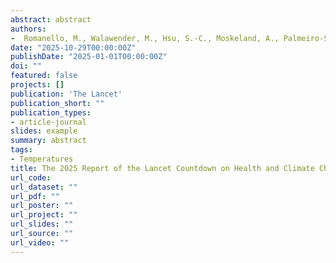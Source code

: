 ```yaml
---
abstract: abstract
authors:
-  Romanello, M., Walawender, M., Hsu, S.-C., Moskeland, A., Palmeiro-Silva, Y., Scamman, D., Smallcombe, J.W., Ballester, J., Basagaña, X., Ruiz-Cabrejos, J. et al.
date: "2025-10-29T00:00:00Z"
publishDate: "2025-01-01T00:00:00Z"
doi: ""
featured: false
projects: []
publication: 'The Lancet'
publication_short: ""
publication_types:
- article-journal
slides: example
summary: abstract
tags:
- Temperatures
title: The 2025 Report of the Lancet Countdown on Health and Climate Change.
url_code:
url_dataset: ""
url_pdf: ""
url_poster: ""
url_project: ""
url_slides: ""
url_source: ""
url_video: ""
---
```

